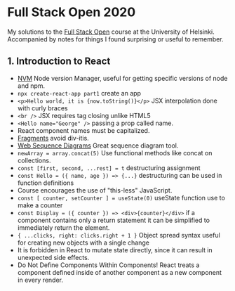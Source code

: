 # Full Stack Open 2020

My solutions to the [Full Stack Open](https://fullstackopen.com/en/) course at the University of Helsinki. Accompanied by notes for things I found surprising or useful to remember.

## 1. Introduction to React
- [NVM](https://github.com/nvm-sh/nvm) Node version Manager, useful for getting specific versions of node and npm.
- `npx create-react-app part1` create an app
- `<p>Hello world, it is {now.toString()}</p>` JSX interpolation done with curly braces
- `<br />` JSX requires tag closing unlike HTML5
- `<Hello name="George" />` passing a prop called name.
- React component names must be capitalized.
- [Fragments](https://reactjs.org/docs/fragments.html#short-syntax) avoid div-itis.
- [Web Sequence Diagrams](https://www.websequencediagrams.com/) Great sequence diagram tool.
- `newArray = array.concat(5)` Use functional methods like concat on collections.
- `const [first, second, ...rest] = t` destructuring assignment
- `const Hello = ({ name, age }) => {...}` destructuring can be used in function definitions
- Course encourages the use of "this-less" JavaScript.
- `const [ counter, setCounter ] = useState(0)` useState function use to make a counter
- `const Display = ({ counter }) => <div>{counter}</div>` if a component contains only a return statement it can be simplified to immediately return the element.
- `{ ...clicks, right: clicks.right + 1 }` Object spread syntax useful for creating new objects with a single change
- It is forbidden in React to mutate state directly, since it can result in unexpected side effects.
- Do Not Define Components Within Components! React treats a component defined inside of another component as a new component in every render.
